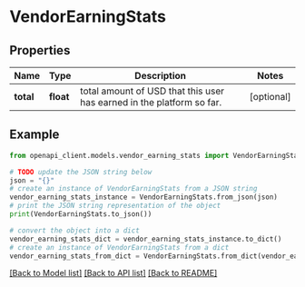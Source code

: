 # VendorEarningStats


## Properties

Name | Type | Description | Notes
------------ | ------------- | ------------- | -------------
**total** | **float** | total amount of USD that this user has earned in the platform so far. | [optional] 

## Example

```python
from openapi_client.models.vendor_earning_stats import VendorEarningStats

# TODO update the JSON string below
json = "{}"
# create an instance of VendorEarningStats from a JSON string
vendor_earning_stats_instance = VendorEarningStats.from_json(json)
# print the JSON string representation of the object
print(VendorEarningStats.to_json())

# convert the object into a dict
vendor_earning_stats_dict = vendor_earning_stats_instance.to_dict()
# create an instance of VendorEarningStats from a dict
vendor_earning_stats_from_dict = VendorEarningStats.from_dict(vendor_earning_stats_dict)
```
[[Back to Model list]](../README.md#documentation-for-models) [[Back to API list]](../README.md#documentation-for-api-endpoints) [[Back to README]](../README.md)


